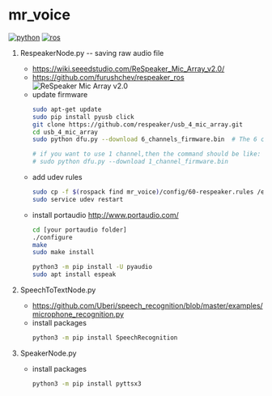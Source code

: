 # mr_voice

[![python](https://img.shields.io/badge/python-3.6-brightgreen)](https://python.org/)
[![ros](https://img.shields.io/badge/ros-melodic-brightgreen)](https://ros.org/)

1. RespeakerNode.py -- saving raw audio file
   - https://wiki.seeedstudio.com/ReSpeaker_Mic_Array_v2.0/
   - https://github.com/furushchev/respeaker_ros
   ![ReSpeaker Mic Array v2.0](https://files.seeedstudio.com/wiki/ReSpeaker_Mic_Array_V2/img/Hardware%20Overview.png)
   - update firmware
      ```bash
      sudo apt-get update
      sudo pip install pyusb click
      git clone https://github.com/respeaker/usb_4_mic_array.git
      cd usb_4_mic_array
      sudo python dfu.py --download 6_channels_firmware.bin  # The 6 channels version 

      # if you want to use 1 channel,then the command should be like:
      # sudo python dfu.py --download 1_channel_firmware.bin
      ```
   - add udev rules
      ```bash
      sudo cp -f $(rospack find mr_voice)/config/60-respeaker.rules /etc/udev/rules.d/60-respeaker.rules
      sudo service udev restart
      ```
   - install portaudio
      http://www.portaudio.com/
      ```bash
      cd [your portaudio folder]
      ./configure
      make
      sudo make install
      
      python3 -m pip install -U pyaudio
      sudo apt install espeak
      ```

2. SpeechToTextNode.py
   - https://github.com/Uberi/speech_recognition/blob/master/examples/microphone_recognition.py
   - install packages
      ```bash
      python3 -m pip install SpeechRecognition
      ```

3. SpeakerNode.py
   - install packages
      ```bash
      python3 -m pip install pyttsx3
      ```
